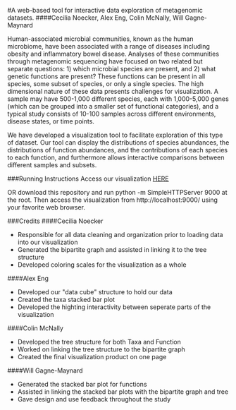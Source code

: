 #A web-based tool for interactive data exploration of metagenomic datasets.
####Cecilia Noecker, Alex Eng, Colin McNally, Will Gagne-Maynard

  Human-associated microbial communities, known as the human microbiome, have been associated with a range of diseases including obesity and inflammatory bowel disease. Analyses of these communities through metagenomic sequencing have focused on two related but separate questions: 1) which microbial species are present, and 2) what genetic functions are present?  These functions can be present in all species, some subset of species, or only a single species. The high dimensional nature of these data presents challenges for visualization. A sample may have 500-1,000 different species, each with 1,000-5,000 genes (which can be grouped into a smaller set of functional categories), and a typical study consists of 10-100 samples across different environments, disease states, or time points. 

  We have developed a visualization tool to facilitate exploration of this type of dataset. Our tool can display the distributions of species abundances, the distributions of function abundances, and the contributions of each species to each function, and furthermore allows interactive comparisons between different samples and subsets. 


###Running Instructions
Access our visualization [HERE](http://cse512-15s.github.io/fp-cnoecker-engal-cmcn-wgagne-maynard/)

OR download this repository and run python -m SimpleHTTPServer 9000 at the root. Then access the visualization from http://localhost:9000/ using your favorite web browser.

###Credits
####Cecilia Noecker
- Responsible for all data cleaning and organization prior to loading data into our visualization
- Generated the bipartite graph and assisted in linking it to the tree structure
- Developed coloring scales for the visualization as a whole

####Alex Eng
- Developed our "data cube" structure to hold our data
- Created the taxa stacked bar plot
- Developed the highting interactivity between seperate parts of the visualization

####Colin McNally
- Developed the tree structure for both Taxa and Function
- Worked on linking the tree structure to the bipartite graph
- Created the final visualization product on one page

####Will Gagne-Maynard
- Generated the stacked bar plot for functions
- Assisted in linking the stacked bar plots with the bipartite graph and tree
- Gave design and use feedback throughout the study
